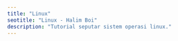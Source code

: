```yaml
---
title: "Linux"
seotitle: "Linux - Halim Boi"
description: "Tutorial seputar sistem operasi linux."
---
```

